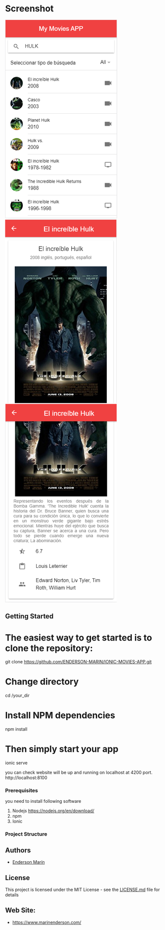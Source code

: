 

# Screenshot
![](src/assets/images/home.png)
![](src/assets/images/detail_1.png)
![](src/assets/images/detail_2.png)


## Getting Started

# The easiest way to get started is to clone the repository:
git clone https://github.com/ENDERSON-MARIN/IONIC-MOVIES-APP.git

# Change directory
cd /your_dir

# Install NPM dependencies
npm install

# Then simply start your app
ionic serve

you can check website will be up and running on localhost at 4200 port.
http://localhost:8100


### Prerequisites

you need to install following software 
1)	Nodejs https://nodejs.org/en/download/
2)  npm
3)	Ionic 
  

### Project Structure


## Authors

* [Enderson Marín](https://github.com/ENDERSON-MARIN)

## License

This project is licensed under the MIT License - see the [LICENSE.md](LICENSE.md) file for details

## Web Site:

* https://www.marinenderson.com/